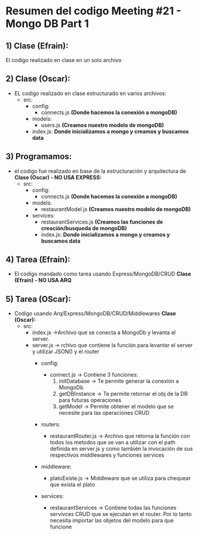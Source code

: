 # Resumen del codigo Meeting #21 - Mongo DB Part 1

## 1) Clase (Efrain):

El codigo realizado en clase en un solo archivo
	
## 2) Clase (Oscar):

- EL codigo realizado en clase estructurado en varios archivos:
	- src:
		- config: 
			- connects.js **(Donde hacemos la conexión a mongoDB)**
		- models:
			- users.js **(Creamos nuestro modelo de mongoDB)**
		- index.js: **Donde inicializamos a mongo y creamos y buscamos data**

## 3) Programamos:

- el codigo fue realizado en base de la estructuración y arquitectura de **Clase (Oscar) - NO USA EXPRESS:**
	- src:
		- config: 
			- connects.js **(Donde hacemos la conexión a mongoDB)**
		- models:
			- restaurantModel.js **(Creamos nuestro modelo de mongoDB)**
		- services:
			- restaurantServices.js **(Creamos las funciones de creación/busqueda de mongoDB)**			
			- index.js: **Donde inicializamos a mongo y creamos y buscamos data**

## 4) Tarea (Efrain):
- El codigo mandado como tarea usando Express/MongoDB/CRUD **Clase (Efrain) - NO USA ARQ**


## 5) Tarea (OScar):
- Codigo usando Arq/Express/MongoDB/CRUD/Middlewares **Clase (Oscar):**
	- src:
		- index.js ->Archivo que se conecta a MongoDb y levanta el server.
		- server.js -> rchivo que contiene la función para levantar el server y utilizar JSON() y el router
			- config:
				- connect.js -> Contiene 3 funciones:
					1. initDatabase -> Te permite generar la conexión a MongoDb 
					2. getDBInstance -> Te permite retornar el obj de la DB para futuras operaciones
					3. getModel -> Permite obtener el modelo que se necesite para las operaciones CRUD
			- routers:
				- restaurantRouter.js -> Archivo que retorna la función con todos los metodos que se van a utilizar con el path definida en server.js y  como también la invocación de sus respectivos middlewares y funciones services

			- middleware:
				- platoExiste.js -> Middleware que se utiliza para chequear que exista el plato 

			- services:
				- restaurantServices -> Contiene todas las funciones servivces CRUD que se ejecutan en el router. Por lo tanto necesita importar las objetos del modelo para que funcione


